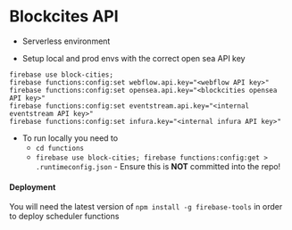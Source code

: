 Blockcites API
==============

* Serverless environment

* Setup local and prod envs with the correct open sea API key

```
firebase use block-cities;
firebase functions:config:set webflow.api.key="<webflow API key>"
firebase functions:config:set opensea.api.key="<blockcities opensea API key>"
firebase functions:config:set eventstream.api.key="<internal eventstream API key>"
firebase functions:config:set infura.key="<internal infura API key>"
```
* To run locally you need to 
    * `cd functions`
    * `firebase use block-cities; firebase functions:config:get > .runtimeconfig.json` - Ensure this is **NOT** committed into the repo!

#### Deployment 

You will need the latest version of `npm install -g firebase-tools` in order to deploy scheduler functions
